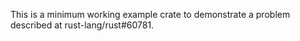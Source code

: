 This is a minimum working example crate to demonstrate a problem described at
rust-lang/rust#60781.
